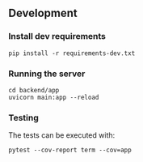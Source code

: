 ## Development

### Install dev requirements

```
pip install -r requirements-dev.txt
```

### Running the server

```
cd backend/app
uvicorn main:app --reload
```

### Testing

The tests can be executed with:
```
pytest --cov-report term --cov=app
```

